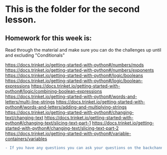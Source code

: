# This is the folder for the second lesson.


## Homework for this week is:
Read through the material and make sure you can do the challenges up until and excluding "Conditionals"

https://docs.trinket.io/getting-started-with-python#/numbers/mods
https://docs.trinket.io/getting-started-with-python#/numbers/exponents
https://docs.trinket.io/getting-started-with-python#/logic/booleans
https://docs.trinket.io/getting-started-with-python#/logic/boolean-expressions
https://docs.trinket.io/getting-started-with-python#/logic/combining-boolean-expressions
https://docs.trinket.io/getting-started-with-python#/words-and-letters/multi-line-strings
https://docs.trinket.io/getting-started-with-python#/words-and-letters/adding-and-multiplying-strings
https://docs.trinket.io/getting-started-with-python#/changing-text/changing-text
https://docs.trinket.io/getting-started-with-python#/changing-text/slicing-text-part-1
https://docs.trinket.io/getting-started-with-python#/changing-text/slicing-text-part-2
https://docs.trinket.io/getting-started-with-python#/variable-containers/variables


```diff
- If you have any questions you can ask your questions on the backchannel chat, the code is d8772
```

